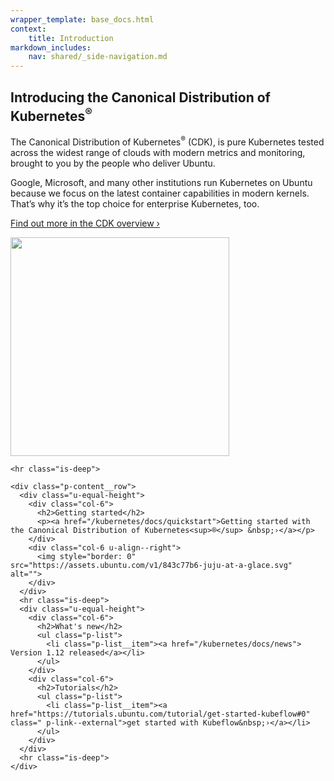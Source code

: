 ```yaml
---
wrapper_template: base_docs.html
context:
    title: Introduction
markdown_includes:
    nav: shared/_side-navigation.md
---
```


<div class="p-strip is-shallow">
  <div class="p-content__row">
    <div class="p-content__row">
      <div class="u-equal-height">
        <div class="col-6">
          <h2> Introducing the Canonical Distribution of Kubernetes<sup>®</sup></h2>
          <p>The Canonical Distribution of Kubernetes<sup>®</sup> (CDK), is pure Kubernetes tested across
            the widest range of clouds with modern metrics and monitoring, brought to you by the people who
            deliver Ubuntu.</p>
          <p>Google, Microsoft, and many other institutions run Kubernetes on Ubuntu because we focus on the latest container capabilities in modern kernels. That’s why it’s the top choice for enterprise Kubernetes, too.</p>
          <p><a href="/kubernetes/docs/overview">Find out more in the CDK overview&nbsp;›</a></p>
        </div>
        <div class="col-6 u-align--right">
          <img style="border: 0" src="https://assets.ubuntu.com/v1/b3b65bb0-k8s-bundle.png" alt="" width="350" height="350">
        </div>
      </div>
    </div>

    <hr class="is-deep">

    <div class="p-content__row">
      <div class="u-equal-height">
        <div class="col-6">
          <h2>Getting started</h2>
          <p><a href="/kubernetes/docs/quickstart">Getting started with the Canonical Distribution of Kubernetes<sup>®</sup> &nbsp;›</a></p>
        </div>
        <div class="col-6 u-align--right">
          <img style="border: 0" src="https://assets.ubuntu.com/v1/843c77b6-juju-at-a-glace.svg" alt="">
        </div>
      </div>
      <hr class="is-deep">
      <div class="u-equal-height">
        <div class="col-6">
          <h2>What's new</h2>
          <ul class="p-list">
            <li class="p-list__item"><a href="/kubernetes/docs/news"> Version 1.12 released</a></li>
          </ul>
        </div>
        <div class="col-6">
          <h2>Tutorials</h2>
          <ul class="p-list">
            <li class="p-list__item"><a href="https://tutorials.ubuntu.com/tutorial/get-started-kubeflow#0" class=" p-link--external">get started with Kubeflow&nbsp;›</a></li>
          </ul>
        </div>
      </div>
      <hr class="is-deep">
    </div>
  </div>
</div>
